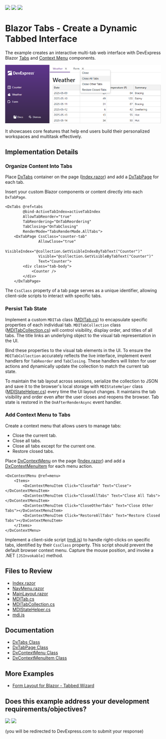 <!-- default badges list -->
[![](https://img.shields.io/badge/Open_in_DevExpress_Support_Center-FF7200?style=flat-square&logo=DevExpress&logoColor=white)](https://supportcenter.devexpress.com/ticket/details/T1288385)
[![](https://img.shields.io/badge/📖_How_to_use_DevExpress_Examples-e9f6fc?style=flat-square)](https://docs.devexpress.com/GeneralInformation/403183)
[![](https://img.shields.io/badge/💬_Leave_Feedback-feecdd?style=flat-square)](#does-this-example-address-your-development-requirementsobjectives)
<!-- default badges end -->
# Blazor Tabs - Create a Dynamic Tabbed Interface

The example creates an interactive multi-tab web interface with DevExpress Blazor [Tabs](https://docs.devexpress.com/Blazor/405074/components/layout/tabs) and [Context Menu](https://docs.devexpress.com/Blazor/405060/components/navigation-controls/context-menu) components.

![Multi-Tab UI](images/blazor-tabbed-ui.png)

It showcases core features that help end users build their personalized workspaces and multitask effectively.

## Implementation Details

### Organize Content Into Tabs

Place [DxTabs](https://docs.devexpress.com/Blazor/DevExpress.Blazor.DxTabs) container on the page ([Index.razor](CS/DxBlazorApplication1/Components/Pages/Index.razor)) and add a [DxTabPage](https://docs.devexpress.com/Blazor/DevExpress.Blazor.DxTabPage) for each tab.

Insert your custom Blazor components or content directly into each `DxTabPage`.

```razor
<DxTabs @ref=tabs
        @bind-ActiveTabIndex=activeTabIndex
        AllowTabReorder="true"
        TabReordering="OnTabReordering"
        TabClosing="OnTabClosing"
        RenderMode="TabsRenderMode.AllTabs">
    <DxTabPage CssClass="counter-tab"
               AllowClose="true"
               VisibleIndex="@collection.GetVisibleIndexByTabText("Counter")"
               Visible="@collection.GetVisibleByTabText("Counter")"
               Text="Counter">
        <div class="tab-body">
            <Counter />
        </div>
    </DxTabPage>
```

The `CssClass` property of a tab page serves as a unique identifier, allowing client-side scripts to interact with specific tabs.

### Persist Tab State

Implement a custom `MDITab` class ([MDITab.cs](CS/DxBlazorApplication1/Components/MDI/MDITab.cs)) to encapsulate specific properties of each individual tab. `MDITabCollection` class ([MDITabCollection.cs](CS/DxBlazorApplication1/Components/MDI/MDITabCollection.cs)) will control visibility, display order, and titles of all tabs. The title links an underlying object to the visual tab representation in the UI.

Bind these properties to the visual tab elements in the UI. To ensure the `MDITabCollection` accurately reflects the live interface, implement event handlers for `TabReorder` and `TabClosing`. These handlers will listen for user actions and dynamically update the collection to match the current tab state.

To maintain the tab layout across sessions, serialize the collection to JSON and save it to the browser's local storage with `MDIStateHelper` class ([MDIStateHelper.cs](CS/DxBlazorApplication1/Components/MDI/MDIStateHelper.cs)) every time the UI layout changes. It maintains the tab visibility and order even after the user closes and reopens the browser. Tab state is restored in the `OnAfterRenderAsync` event handler.

### Add Context Menu to Tabs

Create a context menu that allows users to manage tabs:

- Close the current tab.
- Close all tabs.
- Close all tabs except for the current one.
- Restore closed tabs.

Place [DxContextMenu](https://docs.devexpress.com/Blazor/DevExpress.Blazor.DxContextMenu) on the page ([Index.razor](CS/DxBlazorApplication1/Components/Pages/Index.razor)) and add a [DxContextMenuItem](https://docs.devexpress.com/Blazor/DevExpress.Blazor.DxContextMenuItem) for each menu action.

```razor
<DxContextMenu @ref=menu>
    <Items>
        <DxContextMenuItem Click="CloseTab" Text="Close"></DxContextMenuItem>
        <DxContextMenuItem Click="CloseAllTabs" Text="Close All Tabs"></DxContextMenuItem>
        <DxContextMenuItem Click="CloseOtherTabs" Text="Close Other Tabs"></DxContextMenuItem>
        <DxContextMenuItem Click="RestoreAllTabs" Text="Restore Closed Tabs"></DxContextMenuItem>
    </Items>
</DxContextMenu>
```

Implement a client-side script ([mdi.js](CS/DxBlazorApplication1/wwwroot/js/mdi.js)) to handle right-clicks on specific tabs, identified by their `CssClass` property. This script should prevent the default browser context menu. Capture the mouse position, and invoke a .NET `[JSInvokable]` method.

## Files to Review

- [Index.razor](CS/DxBlazorApplication1/Components/Pages/Index.razor)
- [NavMenu.razor](CS/DxBlazorApplication1/Components/Layout/NavMenu.razor)
- [MainLayout.razor](CS/DxBlazorApplication1/Components/Layout/MainLayout.razor.css)
- [MDITab.cs](CS/DxBlazorApplication1/Components/MDI/MDITab.cs)
- [MDITabCollection.cs](CS/DxBlazorApplication1/Components/MDI/MDITabCollection.cs)
- [MDIStateHelper.cs](CS/DxBlazorApplication1/Components/MDI/MDIStateHelper.cs)
- [mdi.js](CS/DxBlazorApplication1/wwwroot/js/mdi.js)

## Documentation

- [DxTabs Class](https://docs.devexpress.com/Blazor/DevExpress.Blazor.DxTabs)
- [DxTabPage Class](https://docs.devexpress.com/Blazor/DevExpress.Blazor.DxTabPage)
- [DxContextMenu Class](https://docs.devexpress.com/Blazor/DevExpress.Blazor.DxContextMenu)
- [DxContextMenuItem Class](https://docs.devexpress.com/Blazor/DevExpress.Blazor.DxContextMenuItem)

## More Examples

- [Form Layout for Blazor - Tabbed Wizard](https://github.com/DevExpress-Examples/Form-Layout-for-Blazor-Tabbed-Wizard)

<!-- feedback -->
## Does this example address your development requirements/objectives?

[<img src="https://www.devexpress.com/support/examples/i/yes-button.svg"/>](https://www.devexpress.com/support/examples/survey.xml?utm_source=github&utm_campaign=MDITabs&~~~was_helpful=yes) [<img src="https://www.devexpress.com/support/examples/i/no-button.svg"/>](https://www.devexpress.com/support/examples/survey.xml?utm_source=github&utm_campaign=MDITabs&~~~was_helpful=no)

(you will be redirected to DevExpress.com to submit your response)
<!-- feedback end -->
